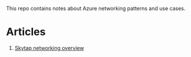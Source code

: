 
This repo contains notes about Azure networking patterns and use cases.

# Articles

1. [Skytap networking overview](001-skytap-networking-overview/readme.md)
